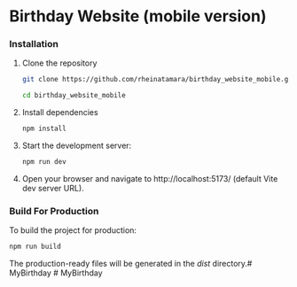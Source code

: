# Birthday Website (mobile version)

### Installation

1. Clone the repository
   ```bash
   git clone https://github.com/rheinatamara/birthday_website_mobile.git
   
   cd birthday_website_mobile
   ```
2. Install dependencies
   ```bash
   npm install
   ```
3. Start the development server:
    ```bash
    npm run dev
    ```
4. Open your browser and navigate to http://localhost:5173/ (default Vite dev   server URL).


### Build For Production

 To build the project for production:
```bash
npm run build
```
The production-ready files will be generated in the _dist_ directory.#   M y B i r t h d a y  
 #   M y B i r t h d a y  
 